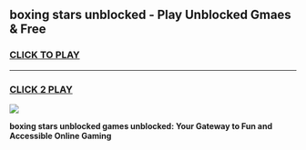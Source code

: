 
## boxing stars unblocked - Play Unblocked Gmaes & Free
<h3>
<a href="https://news.freeplayer.one?title=boxing_stars_unblocked&ref=23F">CLICK TO PLAY</a></h3>
<hr>

<h3>
<a href="https://news.freeplayer.one?title=boxing_stars_unblocked&ref=23F">CLICK 2 PLAY</a>
  
</h3>

<a href="https://news.freeplayer.one?title=boxing_stars_unblocked&ref=23F/"><img src="https://clearcache.store/games.png"></a>


**boxing stars unblocked games unblocked: Your Gateway to Fun and Accessible Online Gaming**
